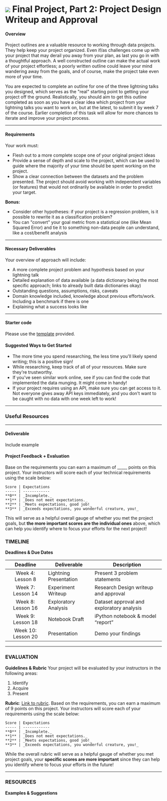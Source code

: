# ![](https://ga-dash.s3.amazonaws.com/production/assets/logo-9f88ae6c9c3871690e33280fcf557f33.png) Final Project, Part 2: Project Design Writeup and Approval

#### Overview

Project outlines are a valuable resource to working through data projects. They help keep your project organized. Even if/as challenges come up with your project that may derail you away from your plan, as last you go in with a thoughtful approach. A well constructed outline can make the actual work of your project effortless; a poorly written outline could leave your mind wandering away from the goals, and of course, make the project take even more of your time.

You are expected to complete an outline for one of the three lightning talks you designed, which serves as the "real" starting point to getting your project off the ground. Realistically, you should aim to get this outline completed as soon as you have a clear idea which project from your lightning talks you want to work on, but at the latest, to submit it by week 7 of the course. Earlier completion of this task will allow for more chances to iterate and improve your project process.

---

#### Requirements

Your work must:

* Flesh out to a more complete scope one of your original project ideas
* Provide a sense of depth and scale to the project, which can be used to guide where the majority of your time should be spent working on the project.
* Show a clear connection between the datasets and the problem presented. The project should avoid working with independent variables (or features) that would not ordinarily be available in order to predict your target.

**Bonus:**

- Consider other hypotheses: if your project is a regression problem, is it possible to rewrite it as a classification problem?
- You can "convert" your goal metric from a statistical one (like Mean Squared Error) and tie it to something non-data people can understand, like a cost/benefit analysis

---

#### Necessary Deliverables

Your overview of approach will include:

* A more complete project problem and hypothesis based on your lightning talk
* Detailed explanation of data available (a data dictionary being the most specific approach; links to already built data dictionaries okay)
* Outstanding questions, assumptions, risks, caveats
* Domain knowledge included, knowledge about previous efforts/work. Including a benchmark if there is one
* Explaining what a success looks like

---

#### Starter code

Please use the [template](01-template.md) provided.

#### Suggested Ways to Get Started

- The more time you spend researching, the less time you'll likely spend writing; this is a positive sign!
- While researching, keep track of all of your resources. Make sure they're trustworthy.
- If you've seen similar work online, see if you can find the code that implemented the data munging. It might come in handy!
- If your project requires using an API, make sure you can get access to it. Not everyone gives away API keys immediately, and you don't want to be caught with no data with one week left to work!

---

### Useful Resources

---

#### Deliverable

Include example

#### Project Feedback + Evaluation

Base on the requirements you can earn a maximum of _____ points on this project. Your instructors will score each of your technical requirements using the scale below:

    Score | Expectations
    ----- | ------------
    **0** | _Incomplete._
    **1** | _Does not meet expectations._
    **2** | _Meets expectations, good job!_
    **3** | _Exceeds expectations, you wonderful creature, you!_

 This will serve as a helpful overall gauge of whether you met the project goals, but __the more important scores are the individual ones__ above, which can help you identify where to focus your efforts for the next project!


### TIMELINE
**Deadlines & Due Dates**

| Deadline | Deliverable| Description |
|:-:|---|---|
| Week 4: Lesson 8 | Lightning Presentation  | Present 3 problem statements   |
| Week 7: Lesson 14 | Experiment Writeup  |  Research Design writeup and approval  |
| Week 8: Lesson 16 | Exploratory Analysis  | Dataset approval and exploratory analysis   |
| Week 9: Lesson 18 | Notebook Draft  |  iPython notebook & model “report”  |
| Week 10: Lesson 20 | Presentation  | Demo your findings   |

---

### EVALUATION
**Guidelines & Rubric** 
Your project will be evaluated by your instructors in the following areas:

1. Identify
2. Acquire
3. Present

**Rubric**: [Link to rubric](#). Based on the requirements, you can earn a maximum of 9 points on this project. Your instructors will score each of your requirements using the scale below:

    Score | Expectations
    ----- | ------------
    **0** | _Incomplete._
    **1** | _Does not meet expectations._
    **2** | _Meets expectations, good job!_
    **3** | _Exceeds expectations, you wonderful creature, you!_

While the overall rubric will serve as a helpful gauge of whether you met project goals, your __specific scores are more important__ since they can help you identify where to focus your efforts in the future!

---
### RESOURCES
**Examples & Suggestions**
